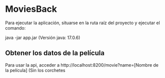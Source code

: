 # MoviesBack
Para ejecutar la aplicación, situarse en la ruta raíz del proyecto y ejecutar el comando:

java -jar app.jar
(Versión java: 17.0.6)

## Obtener los datos de la película
Para usar la api, acceder a http://localhost:8200/movie?name=[Nombre de la película] (Sin los corchetes
